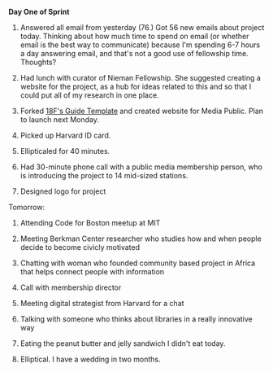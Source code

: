 **Day One of Sprint**

1. Answered all email from yesterday (76.) Got 56 new emails about project today. Thinking about how much time to spend on email (or whether email is the best way to communicate) because I'm spending 6-7 hours a day answering email, and that's not a good use of fellowship time. Thoughts?

2. Had lunch with curator of Nieman Fellowship. She suggested creating a website for the project, as a hub for ideas related to this and so that I could put all of my research in one place.

3. Forked [18F's Guide Template](https://github.com/18F/guides-template) and created website for Media Public. Plan to launch next Monday.

4. Picked up Harvard ID card.

5. Ellipticaled for 40 minutes.

6. Had 30-minute phone call with a public media membership person, who is introducing the project to 14 mid-sized stations.

7. Designed logo for project


Tomorrow:

1. Attending Code for Boston meetup at MIT 

2. Meeting Berkman Center researcher who studies how and when people decide to become civicly motivated

3. Chatting with woman who founded community based project in Africa that helps connect people with information

4. Call with membership director

5. Meeting digital strategist from Harvard for a chat

6. Talking with someone who thinks about libraries in a really innovative way

7. Eating the peanut butter and jelly sandwich I didn't eat today.

8. Elliptical. I have a wedding in two months. 
